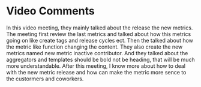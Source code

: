 # Video Comments
In this video meeting, they mainly talked about the release the new metrics. The meeting first review the last metrics
and talked about how this metrics going on like create tags and release cycles ect. Then the talked about how the metric like function changing the content. They also create the new metrics named new metric inactive contributor. And they talked about the aggregators and templates should be bold not be heading, that will be much more understandable. After this meeting, I know more about how to deal with the new metric release and how can make the metric more sence to the custormers and coworkers. 
